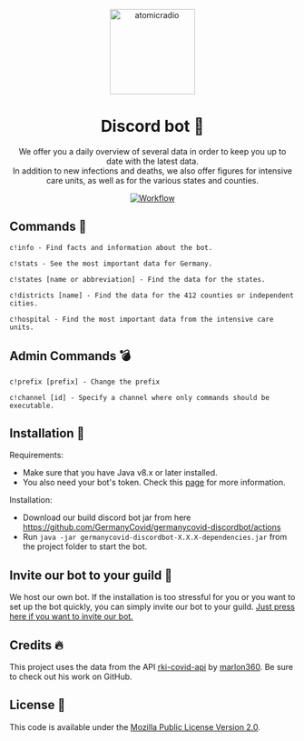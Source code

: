 <p align="center">
  <a href="https://www.germanycovid.de">
    <img alt="atomicradio" src="https://i.imgur.com/tQEj7At.png" width="150" />
  </a>
</p>
<h1 align="center">
  Discord bot 🤖
</h1>
<p align="center">
  We offer you a daily overview of several data in order to keep you up to date with the latest data.<br>In addition to new infections and deaths, we also offer figures for intensive care units, as well as for the various states and counties.
</p>
<p align="center">
  <a href="https://github.com/GermanyCovid/germanycovid-api/actions">
      <img src="https://github.com/GermanyCovid/germanycovid-discordbot/actions/workflows/push_action.yml/badge.svg" alt="Workflow">
  </a>
</p>

## Commands 🎉
```
c!info - Find facts and information about the bot.
```
```
c!stats - See the most important data for Germany.
```
```
c!states [name or abbreviation] - Find the data for the states.
```
```
c!districts [name] - Find the data for the 412 counties or independent cities.
```
```
c!hospital - Find the most important data from the intensive care units.
```


## Admin Commands 💣
```
c!prefix [prefix] - Change the prefix
```
```
c!channel [id] - Specify a channel where only commands should be executable.
```

## Installation 🔌
Requirements:
* Make sure that you have Java v8.x or later installed.
* You also need your bot's token. Check this <a href="https://anidiots.guide/getting-started/getting-started-long-version">page</a> for more information.

Installation:
* Download our build discord bot jar from here <a href="https://github.com/GermanyCovid/germanycovid-discordbot/actions">https://github.com/GermanyCovid/germanycovid-discordbot/actions</a>
* Run `java -jar germanycovid-discordbot-X.X.X-dependencies.jar` from the project folder to start the bot.

## Invite our bot to your guild 📨
We host our own bot. If the installation is too stressful for you or you want to set up the bot quickly, you can simply invite our bot to your guild. <a href="https://www.germanycovid.de/discord">Just press here if you want to invite our bot.</a>

## Credits 🔥
This project uses the data from the API <a href="https://github.com/marlon360/rki-covid-api">rki-covid-api</a> by <a href="https://github.com/marlon360">marlon360</a>. Be sure to check out his work on GitHub.

## License 📑
This code is available under the <a href="https://github.com/GermanyCovid/germanycovid-discordbot/blob/master/LICENSE">Mozilla Public License Version 2.0</a>.
